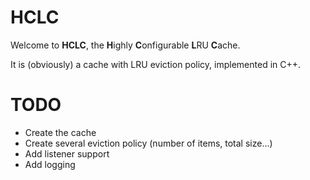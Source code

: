 # HCLC

Welcome to **HCLC**, the **H**ighly **C**onfigurable **L**RU **C**ache.

It is (obviously) a cache with LRU eviction policy, implemented in C++.

# TODO

* Create the cache
* Create several eviction policy (number of items, total size...)
* Add listener support
* Add logging

